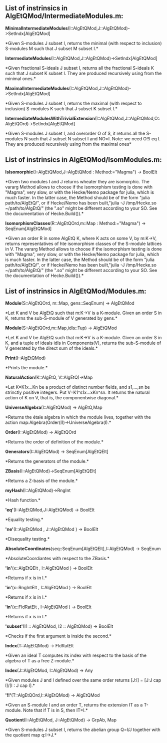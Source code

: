 ## List of instrinsics in AlgEtQMod/IntermediateModules.m:

<p>
<b>MinimalIntermediateModules</b>(I::AlgEtQMod,J::AlgEtQMod)->SetIndx[AlgEtQMod]
</p>
*Given S-modules J subset I, returns the minimal (with respect to inclusion) S-modules M such that J subset M subset I.*

<p>
<b>IntermediateModules</b>(I::AlgEtQMod,J::AlgEtQMod)->SetIndx[AlgEtQMod]
</p>
*Given fractional S-ideals J subset I, returns all the fractional S-ideals K such that J subset K subset I. They are produced recursively using from the minimal ones.*

<p>
<b>MaximalIntermediateModules</b>(I::AlgEtQMod,J::AlgEtQMod)->SetIndx[AlgEtQMod]
</p>
*Given S-modules J subset I, returns the maximal (with respect to inclusion) S-modules K such that J subset K subset I.*

<p>
<b>IntermediateModulesWithTrivialExtension</b>(I::AlgEtQMod,J::AlgEtQMod,O::AlgEtQOrd)->SetIndx[AlgEtQMod]
</p>
*Given S-modules J subset I, and overorder O of S, it returns all the S-modules N such that J subset N subset I and NO=I. Note: we need O!!I eq I. They are produced recursively using from the maximal ones*


## List of instrinsics in AlgEtQMod/IsomModules.m:

<p>
<b>IsIsomorphic</b>(I::AlgEtQMod,J::AlgEtQMod : Method:="Magma") -> BoolElt
</p>
*Given two modules I and J returns wheater they are isomorphic.
The vararg Method allows to choose if the isomorphism testing is done with "Magma", very slow, or with the Hecke/Nemo package for julia, which is much faster.
In the latter case, the Method should be of the form "julia path/to/AlgEtQ/", or if Hecke/Nemo has been built,"julia -J /tmp/Hecke.so ~/path/to/AlgEtQ/" (the ".so" might be different according to your SO. See the documentation of Hecke.Build()).*

<p>
<b>IsomorphismClasses</b>(R::AlgEtQOrd,m::Map : Method:="Magma") -> SeqEnum[AlgEtQMod]
</p>
*Given an order R in some AlgEtQ K, where K acts on some V, by m:K->V, returns representatives of hte isomorphism classes of the S-module lattices in V.
The vararg Method allows to choose if the isomorphism testing is done with "Magma", very slow, or with the Hecke/Nemo package for julia, which is much faster.
In the latter case, the Method should be of the form "julia path/to/AlgEtQ/", or if Hecke/Nemo has been built,"julia -J /tmp/Hecke.so ~/path/to/AlgEtQ/" (the ".so" might be different according to your SO. See the documentation of Hecke.Build()).*


## List of instrinsics in AlgEtQMod/Modules.m:

<p>
<b>Module</b>(S::AlgEtQOrd, m::Map, gens::SeqEnum) -> AlgEtQMod
</p>
*Let K and V be AlgEtQ such that m:K->V is a K-module. Given an order S in K, returns the sub-S-module of V generated by gens.*

<p>
<b>Module</b>(S::AlgEtQOrd,m::Map,idls::Tup) -> AlgEtQMod
</p>
*Let K and V be AlgEtQ such that m:K->V is a K-module. Given an order S in K, and a tuple of ideals idls in Components(V), returns the sub-S-module of V generated by the direct sum of the ideals.*

<p>
<b>Print</b>(I::AlgEtQMod)
</p>
*Prints the module.*

<p>
<b>NaturalAction</b>(K::AlgEtQ, V::AlgEtQ)->Map
</p>
*Let K=K1x...Kn be a product of distinct number fields, and s1,...,sn be strinctly positive integers. Put V=K1^s1x...xKn^sn. It returns the natural action of K on V, that is, the componentwise diagonal.*

<p>
<b>UniverseAlgebra</b>(I::AlgEtQMod) -> AlgEtQ,Map
</p>
*Returns the étale algebra in which the module lives, together with the action map:Algebra(Order(I))->UniverseAlgebra(I).*

<p>
<b>Order</b>(I::AlgEtQMod) -> AlgEtQOrd
</p>
*Returns the order of definition of the module.*

<p>
<b>Generators</b>(I::AlgEtQMod) -> SeqEnum[AlgEtQElt]
</p>
*Returns the generators of the module.*

<p>
<b>ZBasis</b>(I::AlgEtQMod)->SeqEnum[AlgEtQElt]
</p>
*Returns a Z-basis of the module.*

<p>
<b>myHash</b>(I::AlgEtQMod)->RngInt
</p>
*Hash function.*

<p>
<b>'eq'</b>(I::AlgEtQMod,J::AlgEtQMod) -> BoolElt
</p>
*Equality testing.*

<p>
<b>'ne'</b>(I::AlgEtQMod , J::AlgEtQMod ) -> BoolElt
</p>
*Disequality testing.*

<p>
<b>AbsoluteCoordinates</b>(seq::SeqEnum[AlgEtQElt],I::AlgEtQMod) -> SeqEnum
</p>
*AbsoluteCoordiantes with respect to the ZBasis.*

<p>
<b>'in'</b>(x::AlgEtQElt , I::AlgEtQMod ) -> BoolElt
</p>
*Returns if x is in I.*

<p>
<b>'in'</b>(x::RngIntElt , I::AlgEtQMod ) -> BoolElt
</p>
*Returns if x is in I.*

<p>
<b>'in'</b>(x::FldRatElt , I::AlgEtQMod ) -> BoolElt
</p>
*Returns if x is in I.*

<p>
<b>'subset'</b>(I1 :: AlgEtQMod, I2 :: AlgEtQMod) -> BoolElt
</p>
*Checks if the first argument is inside the second.*

<p>
<b>Index</b>(T::AlgEtQMod) -> FldRatElt
</p>
*Given an ideal T computes its index with respect to the basis of the algebra of T as a free Z-module.*

<p>
<b>Index</b>(J::AlgEtQMod, I::AlgEtQMod) -> Any
</p>
*Given modules J and I defined over the same order returns [J:I] = [J:J cap I]/[I : J cap I].*

<p>
<b>'!!'</b>(T::AlgEtQOrd,I::AlgEtQMod) -> AlgEtQMod
</p>
*Given an S-module I and an order T, returns the extension IT as a T-module. Note that if T is in S, then IT=I.*

<p>
<b>Quotient</b>(I::AlgEtQMod, J::AlgEtQMod) -> GrpAb, Map
</p>
*Given S-modules J subset I, returns the abelian group Q=I/J together with the quotient map q:I->J.*


